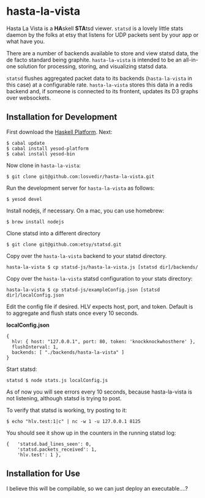 hasta-la-vista
==============

Hasta La Vista is a **HA**skell **STA**tsd viewer. `statsd` is a lovely little
stats daemon by the folks at etsy that listens for UDP packets sent by your app
or what have you.

There are a number of backends available to store and view statsd data, the de
facto standard being graphite. `hasta-la-vista` is intended to be an all-in-one
solution for processing, storing, and visualizing statsd data.

`statsd` flushes aggregated packet data to its backends (`hasta-la-vista` in this
case) at a configurable rate. `hasta-la-vista` stores this data in a redis
backend and, if someone is connected to its frontent, updates its D3 graphs
over websockets.

Installation for Development
----------------------------

First download the [Haskell Platform](http://www.haskell.org/platform/). Next:

    $ cabal update
    $ cabal install yesod-platform
    $ cabal install yesod-bin

Now clone in `hasta-la-vista`:

    $ git clone git@github.com:losvedir/hasta-la-vista.git

Run the development server for `hasta-la-vista` as follows:

    $ yesod devel

Install nodejs, if necessary. On a mac, you can use homebrew:

    $ brew install nodejs

Clone statsd into a different directory

    $ git clone git@github.com:etsy/statsd.git

Copy over the `hasta-la-vista` backend to your statsd directory.

    hasta-la-vista $ cp statsd-js/hasta-la-vista.js [statsd dir]/backends/

Copy over the `hasta-la-vista` statsd configuration to your stats directory:

    hasta-la-vista $ cp statsd-js/exampleConfig.json [statsd dir]/localConfig.json

Edit the config file if desired. HLV expects host, port, and token. Default is to
aggregate and flush stats once every 10 seconds.

**localConfig.json**

    {
      hlv: { host: "127.0.0.1", port: 80, token: 'knockknockwhosthere' },
      flushInterval: 1,
      backends: [ "./backends/hasta-la-vista" ]
    }

Start statsd:

    statsd $ node stats.js localConfig.js

As of now you will see errors every 10 seconds, because hasta-la-vista is not listening,
although statsd is trying to post.

To verify that statsd is working, try posting to it:

    $ echo "hlv.test:1|c" | nc -w 1 -u 127.0.0.1 8125

You should see it show up in the counters in the running statsd log:

    {   'statsd.bad_lines_seen': 0,
        'statsd.packets_received': 1,
        'hlv.test': 1 },


Installation for Use
--------------------

I believe this will be compilable, so we can just deploy an executable....?
